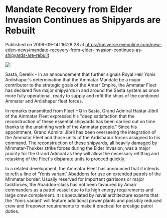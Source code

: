 # Mandate Recovery from Elder Invasion Continues as Shipyards are Rebuilt
Published on 2009-09-14T16:28:28 at https://universe.eveonline.com/new-eden-news/mandate-recovery-from-elder-invasion-continues-as-shipyards-are-rebuilt

![](http://www.eve-mercury.net/images/mercurybanner.png)  
  
Sasta, Derelik - In an announcement that further signals Royal Heir Yonis Ardishapur's determination that the Ammatar Mandate be a major contributor to the strategic goals of the Amarr Empire, the Ammatar Fleet has declared five major shipyards in and around the Sasta system as once more fully operational, ready to supply and refit the ships of the combined Ammatar and Ardishapur fleet forces.

In remarks transmitted from Fleet HQ in Sasta, Grand Admiral Hastar Jibril of the Ammatar Fleet expressed his "deep satisfaction that the reconstruction of these essential shipyards has been carried out on time thanks to the unstinting work of the Ammatar people." Since his appointment, Grand Admiral Jibril has been overseeing the integration of the Ammatar Fleet and those units of the Ardishapur forces assigned to his command. The reconstruction of these shipyards, all heavily damaged by Minmatar-Thukker strike forces during the Elder Invasion, was a major priority for the Grand Admiral as they will allow the necessary refitting and retasking of the Fleet's disparate units to proceed quickly.

In a related development, the Ammatar Fleet has announced that it intends to refit a line of 'Yonis variant' Abaddons for use on extended patrols of the Minmatar border. Usually reserved for important garrisons or major taskforces, the Abaddon-class has not been favoured by Amarr commanders as a patrol vessel due to its high energy requirements and large crew complement. It is speculated by naval architecture experts that the 'Yonis variant' will feature additional power plants and possibly reduced crew and firepower requirements to make it practical for prestige patrol duties.
